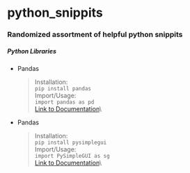 # python_snippits
### Randomized assortment of helpful python snippits


##### Python Libraries
* Pandas
    >Installation:\
    >    ```pip install pandas```\
    >Import/Usage:\
    >    ```import pandas as pd```\
    >[Link to Documentation](https://pandas.pydata.org/docs/reference/index.html#api)\

* Pandas
    >Installation:\
    >    ```pip install pysimplegui```\
    >Import/Usage:\
    >    ```import PySimpleGUI as sg```\
    >[Link to Documentation](https://pysimplegui.readthedocs.io/en/latest/call%20reference/)\